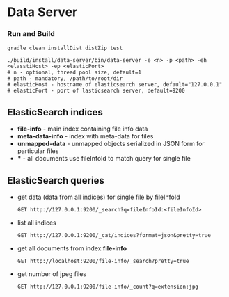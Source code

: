 # Data Server

### Run and Build
```
gradle clean installDist distZip test
```
```
./build/install/data-server/bin/data-server -e <n> -p <path> -eh <elasstiHost> -ep <elasticPort>
# n - optional, thread pool size, default=1
# path - mandatory, /path/to/root/dir
# elasticHost - hostname of elasticsearch server, default="127.0.0.1"
# elasticPort - port of lasticsearch server, default=9200
```

## ElasticSearch indices
* __file-info__ - main index containing file info data
* __meta-data-info__ - index with meta-data for files
* __unmapped-data__ - unmapped objects serialized in JSON form for particular files 
* __*__ - all documents use fileInfoId to match query for single file

## ElasticSearch queries
* get data (data from all indices) for single file by fileInfoId
  ```
  GET http://127.0.0.1:9200/_search?q=fileInfoId:<fileInfoId>
  ```
* list all indices
  ```
  GET http://127.0.0.1:9200/_cat/indices?format=json&pretty=true
  ```
* get all documents from index __file-info__
  ```
  GET http://localhost:9200/file-info/_search?pretty=true
  ```  
* get number of jpeg files
  ```
  GET http://127.0.0.1:9200/file-info/_count?q=extension:jpg
  ```
  